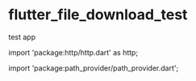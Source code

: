 # flutter_file_download_test
test app 



import 'package:http/http.dart' as http;


import 'package:path_provider/path_provider.dart';
